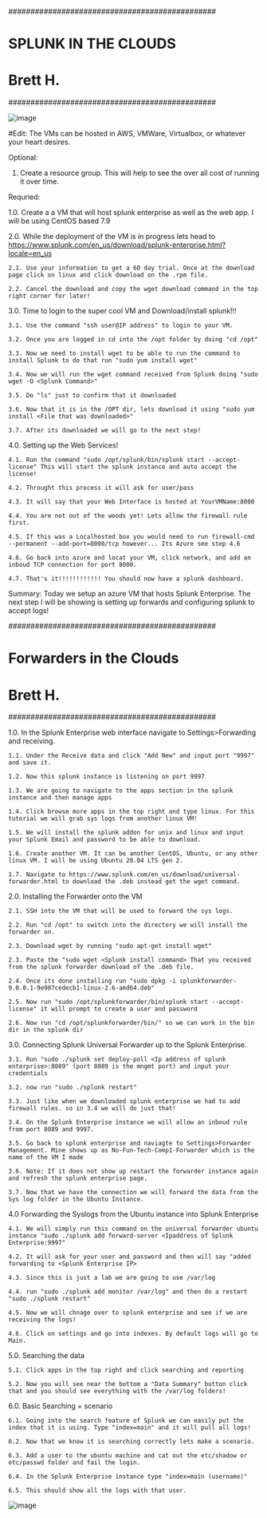 ###############################################
#            SPLUNK IN THE CLOUDS             #
#                  Brett H.                   #
###############################################

![image](https://user-images.githubusercontent.com/77608692/184009205-34023ec0-d5a9-4dfa-b388-87e543c3608e.png)


#Edit: The VMs can be hosted in AWS, VMWare, Virtualbox, or whatever your heart desires.

Optional:
1. Create a resource group. This will help to see the over all cost of running it over time.

Requried:

1.0. Create a a VM that will host splunk enterprise as well as the web app. I will be using CentOS based 7.9

2.0. While the deployment of the VM is in progress lets head to https://www.splunk.com/en_us/download/splunk-enterprise.html?locale=en_us

    2.1. Use your information to get a 60 day trial. Once at the download page click on linux and click download on the .rpm file.

    2.2. Cancel the download and copy the wget download command in the top right corner for later!

3.0. Time to login to the super cool VM and Download/install splunk!!!

    3.1. Use the command "ssh user@IP address" to login to your VM.

    3.2. Once you are logged in cd into the /opt folder by doing "cd /opt"

    3.3. Now we need to install wget to be able to run the command to install Splunk to do that run "sudo yum install wget"

    3.4. Now we will run the wget command received from Splunk doing "sudo wget -O <Splunk Command>"

    3.5. Do "ls" just to confirm that it downloaded

    3.6. Now that it is in the /OPT dir, lets download it using "sudo yum install <File that was downloaded>"

    3.7. After its downloaded we will go to the next step!
 
  4.0. Setting up the Web Services!
  
    4.1. Run the command "sudo /opt/splunk/bin/splunk start --accept-license" This will start the splunk instance and auto accept the license!
  
    4.2. Throught this process it will ask for user/pass
  
    4.3. It will say that your Web Interface is hosted at YourVMName:8000
  
    4.4. You are not out of the woods yet! Lets allow the firewall rule first.
  
    4.5. If this was a Localhosted box you would need to run firewall-cmd --permanent --add-port=8000/tcp however... Its Azure see step 4.6
  
    4.6. Go back into azure and locat your VM, click network, and add an inboud TCP connection for port 8000.
  
    4.7. That's it!!!!!!!!!!!! You should now have a splunk dashboard.
  
  Summary: Today we setup an azure VM that hosts Splunk Enterprise. The next step I will be showing is setting up forwards and configuring splunk to accept logs!
  
  
###############################################
#           Forwarders in the Clouds          #
#                  Brett H.                   #
###############################################
  
  

  1.0. In the Splunk Enterprise web interface navigate to Settings>Forwarding and receiving.
  
    1.1. Under the Receive data and click "Add New" and input port "9997" and save it.
  
    1.2. Now this splunk instance is listening on port 9997 
  
    1.3. We are going to navigate to the apps section in the splunk instance and then manage apps
  
    1.4. Click browse more apps in the top right and type linux. For this tutorial we will grab sys logs from another linux VM!
  
    1.5. We will install the splunk addon for unix and linux and input your Splunk Email and password to be able to download.
  
    1.6. Create another VM. It can be another CentOS, Ubuntu, or any other linux VM. I will be using Ubuntu 20.04 LTS gen 2.
  
    1.7. Navigate to https://www.splunk.com/en_us/download/universal-forwarder.html to download the .deb instead get the wget command.

  2.0. Installing the Forwarder onto the VM
  
    2.1. SSH into the VM that will be used to forward the sys logs.
  
    2.2. Run "cd /opt" to switch into the directory we will install the forwarder on.
  
    2.3. Download wget by running "sudo apt-get install wget" 
  
    2.3. Paste the "sudo wget <Splunk install command> That you received from the splunk forwarder download of the .deb file.
  
    2.4. Once its done installing run "sudo dpkg -i splunkforwarder-9.0.0.1-9e907cedecb1-linux-2.6-amd64.deb"
  
    2.5. Now run "sudo /opt/splunkforwarder/bin/splunk start --accept-license" it will prompt to create a user and password
  
    2.6. Now run "cd /opt/splunkforwarder/bin/" so we can work in the bin dir in the splunk dir
    
  3.0. Connecting Splunk Universal Forwarder up to the Splunk Enterprise.
  
    3.1. Run "sudo ./splunk set deploy-poll <Ip address of splunk enterprise>:8089" (port 8089 is the mngmt port) and input your credentials
  
    3.2. now run "sudo ./splunk restart"
  
    3.3. Just like when we downloaded splunk enterprise we had to add firewall rules. so in 3.4 we will do just that!
  
    3.4. On the Splunk Enterprise instance we will allow an inboud rule from port 8089 and 9997.
  
    3.5. Go back to splunk enterprise and naviagte to Settings>Forwarder Management. Mine shows up as No-Fun-Tech-Comp1-Forwarder which is the name of the VM I made
  
    3.6. Note: If it does not show up restart the forwarder instance again and refresh the splunk enterprise page.
  
    3.7. Now that we have the connection we will forward the data from the Sys log folder in the Ubuntu Instance.
  
  4.0 Forwarding the Syslogs from the Ubuntu instance into Splunk Enterprise
  
    4.1. We will simply run this command on the universal forwarder ubuntu instance "sudo ./splunk add forward-server <Ipaddress of Splunk Enterprise:9997"
  
    4.2. It will ask for your user and password and then will say "added forwarding to <Splunk Enterprise IP>
  
    4.3. Since this is just a lab we are going to use /var/log
  
    4.4. run "sudo ./splunk add monitor /var/log" and then do a restart "sudo ./splunk restart"
  
    4.5. Now we will chnage over to splunk enterprise and see if we are receiving the logs!
  
    4.6. Click on settings and go into indexes. By default logs will go to Main.

  5.0. Searching the data
  
    5.1. Click apps in the top right and click searching and reporting
  
    5.2. Now you will see near the bottom a "Data Summary" button click that and you should see everything with the /var/log folders!

  6.0. Basic Searching + scenario
  
    6.1. Going into the search feature of Splunk we can easily put the index that it is using. Type "index=main" and it will pull all logs!
  
    6.2. Now that we know it is searching correctly lets make a scenario.
  
    6.3. Add a user to the ubuntu machine and cat out the etc/shadow or etc/passwd folder and fail the login.
  
    6.4. In the Splunk Enterprise instance type "index=main (username)"
  
    6.5. This should show all the logs with that user.
  
  ![image](https://user-images.githubusercontent.com/77608692/183504940-d44174f8-4261-4e6f-9bee-5a96e37bb499.png)

  

